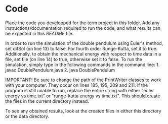 # Code

Place the code you developped for the term project in this folder. Add any instructions/documentation required to run the code, and what results can be expected in this *README* file.


In order to run the simulation of the double pendulum using Euler's method,
set difSol (on line 13) to false. For fourth order Runge-Kutta, set it to true.
Additionally, to obtain the mechanical energy with respect to time data in a
file, set file (on line 14) to true, otherwise set it to false. To run the
simulation, simply type in the following commands in the command line:
	1. javac DoublePendulum.java
	2. java DoublePendulum

IMPORTANT!
Be sure to change the path of the PrintWriter classes to work with your computer.
They occur on lines 185, 195, 209 and 211. If the program is still unable to run,
replace the entire string with either "euler energy vs time.txt" or "runge-kutta
energy vs time.txt". This should create the files in the current directory instead.

To see any obtained results, look at the created files in either this directory
or the data directory.
